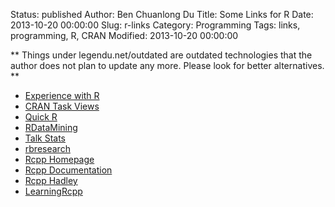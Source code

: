 Status: published
Author: Ben Chuanlong Du
Title: Some Links for R
Date: 2013-10-20 00:00:00
Slug: r-links
Category: Programming
Tags: links, programming, R, CRAN 
Modified: 2013-10-20 00:00:00

**
Things under legendu.net/outdated are outdated technologies 
that the author does not plan to update any more. 
Please look for better alternatives.
**
 
- [Experience with R](http://statisticsr.blogspot.com/)
- [CRAN Task Views](http://cran.r-project.org/web/views/)
- [Quick R](http://www.statmethods.net/index.html)
- [RDataMining](http://www.rdatamining.com/)
- [Talk Stats](http://www.talkstats.com/forumdisplay.php/14-R)
- [rbresearch](https://github.com/rbresearch)
- [Rcpp Homepage](http://dirk.eddelbuettel.com/code/rcpp.html)
- [Rcpp Documentation](http://dirk.eddelbuettel.com/code/rcpp/html/index.html)
- [Rcpp Hadley](https://github.com/hadley/devtools/wiki/Rcpp)
- [LearningRcpp](https://github.com/rbresearch/LearningRcpp)
